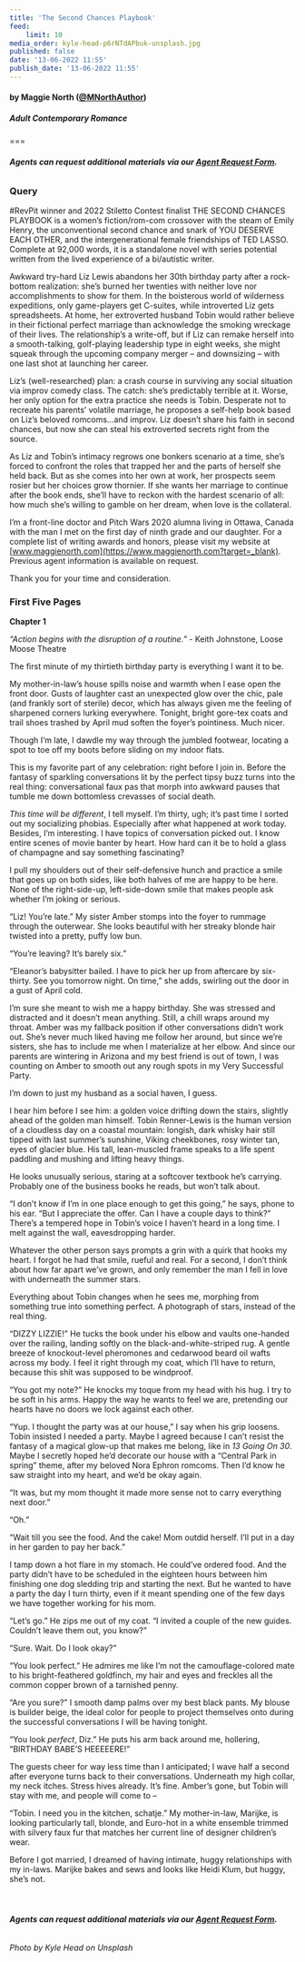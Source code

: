 ```yaml
---
title: 'The Second Chances Playbook'
feed:
    limit: 10
media_order: kyle-head-p6rNTdAPbuk-unsplash.jpg
published: false
date: '13-06-2022 11:55'
publish_date: '13-06-2022 11:55'
---
```


#### by Maggie North ([@MNorthAuthor](https://twitter.com/MNorthAuthor?target=_blank))

##### Adult Contemporary Romance

===

###### **Agents can request additional materials via our [Agent Request Form](https://forms.gle/ttzaGQHoahEnkN6h6?target=_blank).**

### Query

\#RevPit winner and 2022 Stiletto Contest finalist THE SECOND CHANCES PLAYBOOK is a women’s fiction/rom-com crossover with the steam of Emily Henry, the unconventional second chance and snark of YOU DESERVE EACH OTHER, and the intergenerational female friendships of TED LASSO. Complete at 92,000 words, it is a standalone novel with series potential written from the lived experience of a bi/autistic writer.

Awkward try-hard Liz Lewis abandons her 30th birthday party after a rock-bottom realization: she’s burned her twenties with neither love nor accomplishments to show for them. In the boisterous world of wilderness expeditions, only game-players get C-suites, while introverted Liz gets spreadsheets. At home, her extroverted husband Tobin would rather believe in their fictional perfect marriage than acknowledge the smoking wreckage of their lives. The relationship’s a write-off, but if Liz can remake herself into a smooth-talking, golf-playing leadership type in eight weeks, she might squeak through the upcoming company merger – and downsizing – with one last shot at launching her career.

Liz’s (well-researched) plan: a crash course in surviving any social situation via improv comedy class. The catch: she’s predictably terrible at it. Worse, her only option for the extra practice she needs is Tobin. Desperate not to recreate his parents’ volatile marriage, he proposes a self-help book based on Liz’s beloved romcoms…and improv. Liz doesn’t share his faith in second chances, but now she can steal his extroverted secrets right from the source. 

As Liz and Tobin’s intimacy regrows one bonkers scenario at a time, she’s forced to confront the roles that trapped her and the parts of herself she held back. But as she comes into her own at work, her prospects seem rosier but her choices grow thornier. If she wants her marriage to continue after the book ends, she’ll have to reckon with the hardest scenario of all: how much she’s willing to gamble on her dream, when love is the collateral.

I’m a front-line doctor and Pitch Wars 2020 alumna living in Ottawa, Canada with the man I met on the first day of ninth grade and our daughter. For a complete list of writing awards and honors, please visit my website at [www.maggienorth.com](https://www.maggienorth.com?target=_blank). Previous agent information is available on request. 

Thank you for your time and consideration.

### First Five Pages

**Chapter 1**

_“Action begins with the disruption of a routine.”_ - Keith Johnstone, Loose Moose Theatre

The first minute of my thirtieth birthday party is everything I want it to be. 

My mother-in-law’s house spills noise and warmth when I ease open the front door. Gusts of laughter cast an unexpected glow over the chic, pale (and frankly sort of sterile) decor, which has always given me the feeling of sharpened corners lurking everywhere. Tonight, bright gore-tex coats and trail shoes trashed by April mud soften the foyer’s pointiness. Much nicer. 

Though I’m late, I dawdle my way through the jumbled footwear, locating a spot to toe off my boots before sliding on my indoor flats. 

This is my favorite part of any celebration: right before I join in. Before the fantasy of sparkling conversations lit by the perfect tipsy buzz turns into the real thing: conversational faux pas that morph into awkward pauses that tumble me down bottomless crevasses of social death. 

_This time will be different_, I tell myself. I’m thirty, ugh; it’s past time I sorted out my socializing phobias. Especially after what happened at work today. Besides, I’m interesting. I have topics of conversation picked out. I know entire scenes of movie banter by heart. How hard can it be to hold a glass of champagne and say something fascinating? 

I pull my shoulders out of their self-defensive hunch and practice a smile that goes up on both sides, like both halves of me are happy to be here. None of the right-side-up, left-side-down smile that makes people ask whether I’m joking or serious. 

“Liz! You’re late.” My sister Amber stomps into the foyer to rummage through the outerwear. She looks beautiful with her streaky blonde hair twisted into a pretty, puffy low bun.

“You’re leaving? It’s barely six.”

“Eleanor’s babysitter bailed. I have to pick her up from aftercare by six-thirty. See you tomorrow night. On time,” she adds, swirling out the door in a gust of April cold.

I’m sure she meant to wish me a happy birthday. She was stressed and distracted and it doesn’t mean anything. Still, a chill wraps around my throat. Amber was my fallback position if other conversations didn’t work out. She’s never much liked having me follow her around, but since we’re sisters, she has to include me when I materialize at her elbow. And since our parents are wintering in Arizona and my best friend is out of town, I was counting on Amber to smooth out any rough spots in my Very Successful Party. 

I’m down to just my husband as a social haven, I guess. 

I hear him before I see him: a golden voice drifting down the stairs, slightly ahead of the golden man himself. Tobin Renner-Lewis is the human version of a cloudless day on a coastal mountain: longish, dark whisky hair still tipped with last summer’s sunshine, Viking cheekbones, rosy winter tan, eyes of glacier blue. His tall, lean-muscled frame speaks to a life spent paddling and mushing and lifting heavy things.

He looks unusually serious, staring at a softcover textbook he’s carrying. Probably one of the business books he reads, but won’t talk about. 

“I don’t know if I’m in one place enough to get this going,” he says, phone to his ear. “But I appreciate the offer. Can I have a couple days to think?” There’s a tempered hope in Tobin’s voice I haven’t heard in a long time. I melt against the wall, eavesdropping harder.

Whatever the other person says prompts a grin with a quirk that hooks my heart. I forgot he had that smile, rueful and real. For a second, I don’t think about how far apart we’ve grown, and only remember the man I fell in love with underneath the summer stars. 

Everything about Tobin changes when he sees me, morphing from something true into something perfect. A photograph of stars, instead of the real thing. 

“DIZZY LIZZIE!” He tucks the book under his elbow and vaults one-handed over the railing, landing softly on the black-and-white-striped rug. A gentle breeze of knockout-level pheromones and cedarwood beard oil wafts across my body. I feel it right through my coat, which I’ll have to return, because this shit was supposed to be windproof. 

“You got my note?” He knocks my toque from my head with his hug. I try to be soft in his arms. Happy the way he wants to feel we are, pretending our hearts have no doors we lock against each other. 

“Yup. I thought the party was at our house,” I say when his grip loosens. Tobin insisted I needed a party. Maybe I agreed because I can’t resist the fantasy of a magical glow-up that makes me belong, like in _13 Going On 30_. Maybe I secretly hoped he’d decorate our house with a “Central Park in spring” theme, after my beloved Nora Ephron romcoms. Then I’d know he saw straight into my heart, and we’d be okay again.

“It was, but my mom thought it made more sense not to carry everything next door.”

“Oh.” 

“Wait till you see the food. And the cake! Mom outdid herself. I’ll put in a day in her garden to pay her back.”

I tamp down a hot flare in my stomach. He could’ve ordered food. And the party didn’t have to be scheduled in the eighteen hours between him finishing one dog sledding trip and starting the next. But he wanted to have a party the day I turn thirty, even if it meant spending one of the few days we have together working for his mom. 

“Let’s go.” He zips me out of my coat. “I invited a couple of the new guides. Couldn’t leave them out, you know?”

“Sure. Wait. Do I look okay?” 

“You look perfect.” He admires me like I’m not the camouflage-colored mate to his bright-feathered goldfinch, my hair and eyes and freckles all the common copper brown of a tarnished penny. 

“Are you sure?” I smooth damp palms over my best black pants. My blouse is builder beige, the ideal color for people to project themselves onto during the successful conversations I will be having tonight.

“You look _perfect_, Diz.” He puts his arm back around me, hollering, “BIRTHDAY BABE’S HEEEEERE!” 

The guests cheer for way less time than I anticipated; I wave half a second after everyone turns back to their conversations. Underneath my high collar, my neck itches. Stress hives already. It’s fine. Amber’s gone, but Tobin will stay with me, and people will come to –

“Tobin. I need you in the kitchen, schatje.” My mother-in-law, Marijke, is looking particularly tall, blonde, and Euro-hot in a white ensemble trimmed with silvery faux fur that matches her current line of designer children’s wear. 

Before I got married, I dreamed of having intimate, huggy relationships with my in-laws. Marijke bakes and sews and looks like Heidi Klum, but huggy, she’s not. 
</br>
</br>
</br>
###### **Agents can request additional materials via our [Agent Request Form](https://forms.gle/ttzaGQHoahEnkN6h6?target=_blank).**
###### Photo by Kyle Head on Unsplash